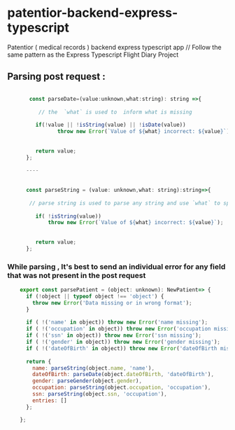 # patentior-backend-express-typescript
 Patentior ( medical records ) backend express typescript app
// Follow the same pattern as the Express Typescript Flight Diary Project


## Parsing post request :

  ```javascript

         const parseDate=(value:unknown,what:string): string =>{
    
            // the  `what` is used to  inform what is missing
    
           if(!value || !isString(value) || !isDate(value))
                  throw new Error(`Value of ${what} incorrect: ${value}`);
           
        
           return value;
        };
    
        ----
    
        
        const parseString = (value: unknown,what: string):string=>{
       
         // parse string is used to parse any string and use `what` to specify the value ,if it is invalid 
    
           if( !isString(value))
               throw new Error(`Value of ${what} incorrect: ${value}`);
           
        
           return value;
        };

  ```

### While parsing , It's best to send an individual error for any field that was not present in the post request

```javascript
    export const parsePatient = (object: unknown): NewPatient=> {
      if (!object || typeof object !== 'object') {
        throw new Error('Data missing or in wrong format');
      }
    
      if ( !('name' in object)) throw new Error('name missing');
      if ( !('occupation' in object)) throw new Error('occupation missing');
      if ( !('ssn' in object)) throw new Error('ssn missing');
      if ( !('gender' in object)) throw new Error('gender missing');
      if ( !('dateOfBirth' in object)) throw new Error('dateOfBirth missing');
    
      return {
        name: parseString(object.name, 'name'),
        dateOfBirth: parseDate(object.dateOfBirth, 'dateOfBirth'),
        gender: parseGender(object.gender),
        occupation: parseString(object.occupation, 'occupation'),
        ssn: parseString(object.ssn, 'occupation'),
        entries: []
      };

    };

```